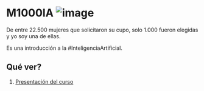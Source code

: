 # M1000IA ![image](https://github.com/eugenia1984/IA/assets/72580574/6fed6f1e-6076-45a9-9ec2-3f305446d62b)


De entre 22.500 mujeres que solicitaron su cupo, solo 1.000 fueron elegidas y yo soy una de ellas.

Es una introducción a la #InteligenciaArtificial.

## Qué ver?

1. [Presentación del curso](https://github.com/eugenia1984/IA/blob/main/m1000ia/01-presentacion-del-curso.md)
